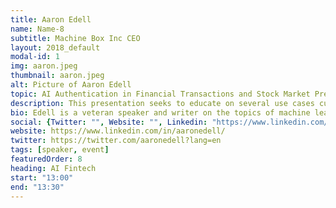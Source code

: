 ```yaml
---
title: Aaron Edell
name: Name-8
subtitle: Machine Box Inc CEO
layout: 2018_default
modal-id: 1
img: aaron.jpeg
thumbnail: aaron.jpeg
alt: Picture of Aaron Edell
topic: AI Authentication in Financial Transactions and Stock Market Predictions
description: This presentation seeks to educate on several use cases currently being solved with Machine Box technology. The key to the future of AI is hyper-trainability, which Machine Box unlocks right from the start. We'll talk about how customers are using Face Recognition to verify and authenticate financial transactions at kiosks and banks, text classification and natural language processing to correlate news with the stock market, and even how to store your face within the blockchain.
bio: Edell is a veteran speaker and writer on the topics of machine learning, metadata, and content management. He is currently the co-founder and CEO of Machine Box, Inc., an award-winning startup that builds production-ready machine learning models that anyone can integrate, deploy and scale. Previously, he helped found and grow Graymeta, Inc., a machine learning and metadata company. Prior to that Edell was at Oracle, Front Porch Digital, Neulion, and SAMMA Systems in various roles from senior solutions architect to product manager. Aaron has published papers on metadata and machine learning and consulted major media and entertainment companies on content management since 2005.
social: {Twitter: "", Website: "", Linkedin: "https://www.linkedin.com/in/aaronedell/" }
website: https://www.linkedin.com/in/aaronedell/
twitter: https://twitter.com/aaronedell?lang=en
tags: [speaker, event]
featuredOrder: 8
heading: AI Fintech
start: "13:00"
end: "13:30"
---
```

